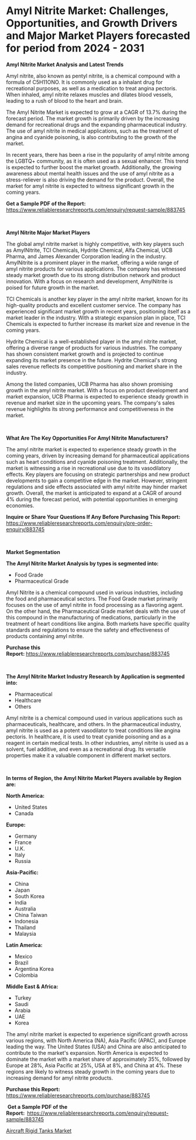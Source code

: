 <p><h1>Amyl Nitrite Market: Challenges, Opportunities, and Growth Drivers and Major Market Players forecasted for period from 2024 - 2031</h1></p><p><strong>Amyl Nitrite Market Analysis and Latest Trends</strong></p>
<p><p>Amyl nitrite, also known as pentyl nitrite, is a chemical compound with a formula of C5H11ONO. It is commonly used as a inhalant drug for recreational purposes, as well as a medication to treat angina pectoris. When inhaled, amyl nitrite relaxes muscles and dilates blood vessels, leading to a rush of blood to the heart and brain.</p><p>The Amyl Nitrite Market is expected to grow at a CAGR of 13.7% during the forecast period. The market growth is primarily driven by the increasing demand for recreational drugs and the expanding pharmaceutical industry. The use of amyl nitrite in medical applications, such as the treatment of angina and cyanide poisoning, is also contributing to the growth of the market.</p><p>In recent years, there has been a rise in the popularity of amyl nitrite among the LGBTQ+ community, as it is often used as a sexual enhancer. This trend is expected to further boost the market growth. Additionally, the growing awareness about mental health issues and the use of amyl nitrite as a stress-reliever is also driving the demand for the product. Overall, the market for amyl nitrite is expected to witness significant growth in the coming years.</p></p>
<p><strong>Get a Sample PDF of the Report:&nbsp;</strong> <a href="https://www.reliableresearchreports.com/enquiry/request-sample/883745">https://www.reliableresearchreports.com/enquiry/request-sample/883745</a></p>
<p>&nbsp;</p>
<p><strong>Amyl Nitrite Major Market Players</strong></p>
<p><p>The global amyl nitrite market is highly competitive, with key players such as AmylNitrite, TCI Chemicals, Hydrite Chemical, Alfa Chemical, UCB Pharma, and James Alexander Corporation leading in the industry. AmylNitrite is a prominent player in the market, offering a wide range of amyl nitrite products for various applications. The company has witnessed steady market growth due to its strong distribution network and product innovation. With a focus on research and development, AmylNitrite is poised for future growth in the market.</p><p>TCI Chemicals is another key player in the amyl nitrite market, known for its high-quality products and excellent customer service. The company has experienced significant market growth in recent years, positioning itself as a market leader in the industry. With a strategic expansion plan in place, TCI Chemicals is expected to further increase its market size and revenue in the coming years.</p><p>Hydrite Chemical is a well-established player in the amyl nitrite market, offering a diverse range of products for various industries. The company has shown consistent market growth and is projected to continue expanding its market presence in the future. Hydrite Chemical's strong sales revenue reflects its competitive positioning and market share in the industry.</p><p>Among the listed companies, UCB Pharma has also shown promising growth in the amyl nitrite market. With a focus on product development and market expansion, UCB Pharma is expected to experience steady growth in revenue and market size in the upcoming years. The company's sales revenue highlights its strong performance and competitiveness in the market.</p></p>
<p>&nbsp;</p>
<p><strong>What Are The Key Opportunities For Amyl Nitrite Manufacturers?</strong></p>
<p><p>The amyl nitrite market is expected to experience steady growth in the coming years, driven by increasing demand for pharmaceutical applications such as heart conditions and cyanide poisoning treatment. Additionally, the market is witnessing a rise in recreational use due to its vasodilatory effects. Key players are focusing on strategic partnerships and new product developments to gain a competitive edge in the market. However, stringent regulations and side effects associated with amyl nitrite may hinder market growth. Overall, the market is anticipated to expand at a CAGR of around 4% during the forecast period, with potential opportunities in emerging economies.</p></p>
<p><strong>Inquire or Share Your Questions If Any Before Purchasing This Report:</strong> <a href="https://www.reliableresearchreports.com/enquiry/pre-order-enquiry/883745">https://www.reliableresearchreports.com/enquiry/pre-order-enquiry/883745</a></p>
<p>&nbsp;</p>
<p><strong>Market Segmentation</strong></p>
<p><strong>The Amyl Nitrite Market Analysis by types is segmented into:</strong></p>
<p><ul><li>Food Grade</li><li>Pharmaceutical Grade</li></ul></p>
<p><p>Amyl Nitrite is a chemical compound used in various industries, including the food and pharmaceutical sectors. The Food Grade market primarily focuses on the use of amyl nitrite in food processing as a flavoring agent. On the other hand, the Pharmaceutical Grade market deals with the use of this compound in the manufacturing of medications, particularly in the treatment of heart conditions like angina. Both markets have specific quality standards and regulations to ensure the safety and effectiveness of products containing amyl nitrite.</p></p>
<p><strong>Purchase this Report:&nbsp;</strong><a href="https://www.reliableresearchreports.com/purchase/883745">https://www.reliableresearchreports.com/purchase/883745</a></p>
<p>&nbsp;</p>
<p><strong>The Amyl Nitrite Market Industry Research by Application is segmented into:</strong></p>
<p><ul><li>Pharmaceutical</li><li>Healthcare</li><li>Others</li></ul></p>
<p><p>Amyl nitrite is a chemical compound used in various applications such as pharmaceuticals, healthcare, and others. In the pharmaceutical industry, amyl nitrite is used as a potent vasodilator to treat conditions like angina pectoris. In healthcare, it is used to treat cyanide poisoning and as a reagent in certain medical tests. In other industries, amyl nitrite is used as a solvent, fuel additive, and even as a recreational drug. Its versatile properties make it a valuable component in different market sectors.</p></p>
<p>&nbsp;</p>
<p><strong>In terms of Region, the Amyl Nitrite Market Players available by Region are:</strong></p>
<p>
    <p> <strong> North America: </strong>
        <ul>
            <li>United States</li>
            <li>Canada</li>
        </ul>
        </p> 
    <p> <strong> Europe: </strong>
        <ul>
            <li>Germany</li>
            <li>France</li>
            <li>U.K.</li>
            <li>Italy</li>
            <li>Russia</li>
        </ul>
        </p> 
    <p> <strong> Asia-Pacific: </strong>
        <ul>
            <li>China</li>
            <li>Japan</li>
            <li>South Korea</li>
            <li>India</li>
            <li>Australia</li>
            <li>China Taiwan</li>
            <li>Indonesia</li>
            <li>Thailand</li>
            <li>Malaysia</li>
        </ul>
        </p> 
    <p> <strong> Latin America: </strong>
        <ul>
            <li>Mexico</li>
            <li>Brazil</li>
            <li>Argentina Korea</li>
            <li>Colombia</li>
        </ul>
        </p> 
    <p> <strong> Middle East & Africa: </strong>
        <ul>
            <li>Turkey</li>
            <li>Saudi</li>
            <li>Arabia</li>
            <li>UAE</li>
            <li>Korea</li>
        </ul>
    </p>
    </p>
<p><p>The amyl nitrite market is expected to experience significant growth across various regions, with North America (NA), Asia Pacific (APAC), and Europe leading the way. The United States (USA) and China are also anticipated to contribute to the market's expansion. North America is expected to dominate the market with a market share of approximately 35%, followed by Europe at 28%, Asia Pacific at 25%, USA at 8%, and China at 4%. These regions are likely to witness steady growth in the coming years due to increasing demand for amyl nitrite products.</p></p>
<p><strong>Purchase this Report: </strong><a href="https://www.reliableresearchreports.com/purchase/883745">https://www.reliableresearchreports.com/purchase/883745</a></p>
<p>&nbsp;<strong>Get a Sample PDF of the Report:&nbsp;&nbsp;</strong><a href="https://www.reliableresearchreports.com/enquiry/request-sample/883745">https://www.reliableresearchreports.com/enquiry/request-sample/883745</a></p>
<p><strong></strong></p>
<p><p><a href="https://forested-sushi-9b0.notion.site/Aircraft-Rigid-Tanks-Market-Analysis-Examines-its-Scope-on-Growth-Opportunities-and-Forecasted-Tren-0d133dc485bf4da497f7f28ec967e826">Aircraft Rigid Tanks Market</a></p></p>